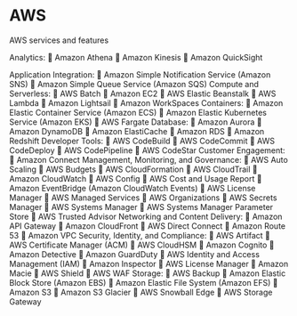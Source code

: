 # AWS

AWS services and features

Analytics:
 Amazon Athena
 Amazon Kinesis
 Amazon QuickSight

Application Integration:
   Amazon Simple Notification Service (Amazon SNS) 
   Amazon Simple Queue Service (Amazon SQS)
Compute and Serverless:
   AWS Batch
   Amazon EC2 
   AWS Elastic Beanstalk
   AWS Lambda
 Amazon Lightsail
 Amazon WorkSpaces
Containers:
 Amazon Elastic Container Service (Amazon ECS)
 Amazon Elastic Kubernetes Service (Amazon EKS)
 AWS Fargate
Database:
 Amazon Aurora
 Amazon DynamoDB
 Amazon ElastiCache
 Amazon RDS
 Amazon Redshift
Developer Tools:
 AWS CodeBuild 
 AWS CodeCommit
 AWS CodeDeploy
 AWS CodePipeline
 AWS CodeStar 
Customer Engagement:
 Amazon Connect
Management, Monitoring, and Governance:
 AWS Auto Scaling
 AWS Budgets
 AWS CloudFormation
 AWS CloudTrail
 Amazon CloudWatch
 AWS Config
 AWS Cost and Usage Report
 Amazon EventBridge (Amazon CloudWatch Events)
 AWS License Manager
 AWS Managed Services
 AWS Organizations
 AWS Secrets Manager
 AWS Systems Manager
 AWS Systems Manager Parameter Store
 AWS Trusted Advisor
Networking and Content Delivery:
 Amazon API Gateway
 Amazon CloudFront
 AWS Direct Connect
 Amazon Route 53
 Amazon VPC
Security, Identity, and Compliance:
 AWS Artifact
 AWS Certificate Manager (ACM)
 AWS CloudHSM
 Amazon Cognito
 Amazon Detective
 Amazon GuardDuty
 AWS Identity and Access Management (IAM)
 Amazon Inspector
 AWS License Manager
 Amazon Macie
 AWS Shield
 AWS WAF
Storage:
 AWS Backup 
 Amazon Elastic Block Store (Amazon EBS)
 Amazon Elastic File System (Amazon EFS)
 Amazon S3
 Amazon S3 Glacier
 AWS Snowball Edge
 AWS Storage Gateway 
